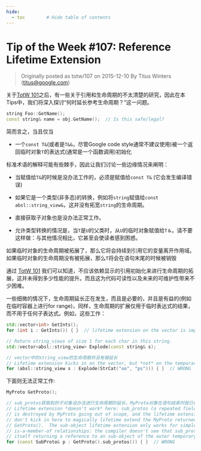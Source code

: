 ```yaml
---
hide:
  - toc        # Hide table of contents
---
```

# Tip of the Week #107: Reference Lifetime Extension

> Originally posted as totw/107 on 2015-12-10
> By Titus Winters (titus@google.com)

关于[TotW 101](https://abseil.io/tips/107)之后，有一些关于引用和生命周期的不太清楚的研究，因此在本Tips中，我们将深入探讨“何时延长参考生命周期？”这一问题。

```cpp
string Foo::GetName();
const string& name = obj.GetName();  // Is this safe/legal?
```

简而言之，当且仅当

* 一个`const T&`(或者是`T&&`，尽管Google code style通常不建议使用)被一个返回临时对象`T`的表达式(通常是一个函数调用)初始化

标准术语的解释可能有些棘手，因此让我们讨论一些边缘情况来阐明：

* 当赋值给`T&`的时候是没办法工作的，必须是赋值给`const T&` (它会发生编译错误)

* 如果它是一个类型(非多态)的转换，例如将`string`赋值给`const absl::string_view&`，这并没有拓宽`string`的生命周期。

* 直接获取子对象也是没办法正常工作。

* 允许类型转换的情况是，当`T`是`U`的父类时，从`U`的临时对象赋值给`T＆`。请不要这样做：与其他情况相比，它甚至会使读者感到困惑。

如果临时对象的生命周期被拓展了，那么它将会持续到引用它的变量离开作用域。如果临时对象的生命周期没有被拓展，那么`T`将会在语句末尾的时候被销毁

通过 [TotW 101](https://abseil.io/tips/101) 我们可以知道，不应该依赖显示的引用初始化来进行生命周期的拓展，这并未得到多少性能的提升。而且这为代码可读性以及未来的可维护性带来不少困难。

一些细微的情况下，生命周期延长正在发生，而且是必要的，并且是有益的(例如在临时容器上进行for range)，同样，生命周期的扩展仅用于临时表达式的结果，而不用于任何子表达式。例如，这些工作：


```cpp
std::vector<int> GetInts();
for (int i : GetInts()) { }  // lifetime extension on the vector is important

// Return string_views of size 1 for each char in this string.
std::vector<absl::string_view> Explode(const string& s);

// vector中的string_view的生命周期并没有被延长
// Lifetime extension kicks in on the vector, but *not* on the temporary string!
for (absl::string_view s : Explode(StrCat("oo", "ps"))) { }  // WRONG
```

下面则无法正常工作:

```cpp
MyProto GetProto();

// sub_protos获取到的子对象没办法进行生命周期的延长，MyProto对象在语句结束时就已经被销毁了。
// Lifetime extension *doesn't work* here: sub_protos (a repeated field)
// is destroyed by MyProto going out of scope, and the lifetime extension rules
// don't kick in here to magically lifetime extend the MyProto returned by
// GetProto().  The sub-object lifetime extension only works for simple
// is-a-member-of relationships: the compiler doesn't see that sub_protos()
// itself returning a reference to an sub-object of the outer temporary.
for (const SubProto& p : GetProto().sub_protos()) { }  // WRONG
```